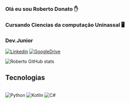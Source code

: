 ### Olá eu sou Roberto Donato ✋
### Cursando Ciencias da computação Uninassal 🖥️
### Dev.Junior
[![Linkedin](https://img.shields.io/badge/LinkedIn-0077B5?style=for-the-badge&logo=linkedin&logoColor=white)](https://www.linkedin.com/in/roberto-donato/)
[![GoogleDrive](https://img.shields.io/badge/Google%20Drive-4285F4?style=for-the-badge&logo=googledrive&logoColor=white)](https://drive.google.com/drive/folders/1uBPnFM3K4XlbT8Fk2zTePTYzhq8lDG-C?usp=sharing)

![Roberto GitHub stats](https://github-readme-stats.vercel.app/api?username=robertocien07&show_icons=true&theme=radical)

## Tecnologias 
<div style= "Display: inline_block"><br/>
<img aling="center" alt="Python"src="https://img.shields.io/badge/Python-3776AB?style=for-the-badge&logo=python&logoColor=white " />
<img aling="center" alt="Kotlin"src="https://img.shields.io/badge/Kotlin-0095D5?&style=for-the-badge&logo=kotlin&logoColor=white" /> 
<img aling="center" alt="C#"src="https://img.shields.io/badge/C%23-239120?style=for-the-badge&logo=c-sharp&logoColor=white"/>
</div></br>
